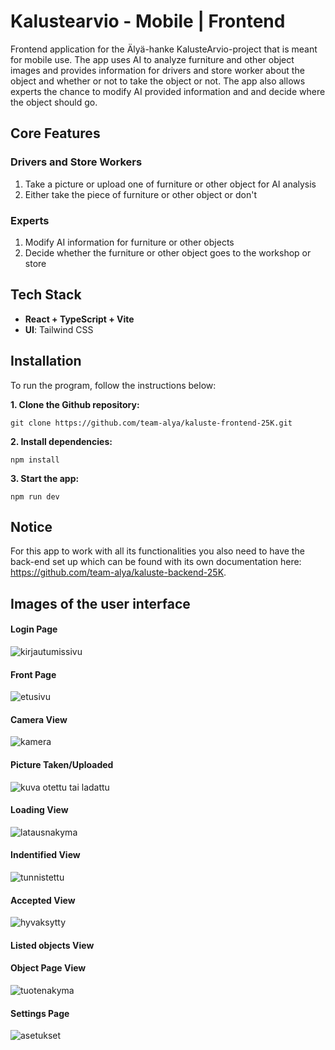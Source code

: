 # Kalustearvio - Mobile | Frontend

Frontend application for the Älyä-hanke KalusteArvio-project that is meant for mobile use. The app uses AI to analyze furniture and other object images and provides information for drivers and store worker about the object and whether or not to take the object or not. The app also allows experts the chance to modify AI provided information and and decide where the object should go.

## Core Features

### Drivers and Store Workers

1. Take a picture or upload one of furniture or other object for AI analysis
2. Either take the piece of furniture or other object or don't

### Experts

1. Modify AI information for furniture or other objects
2. Decide whether the furniture or other object goes to the workshop or store

## Tech Stack

- **React + TypeScript + Vite**
- **UI**: Tailwind CSS

## Installation

To run the program, follow the instructions below:

**1. Clone the Github repository:**

`git clone https://github.com/team-alya/kaluste-frontend-25K.git` 

**2. Install dependencies:**

`npm install`

**3. Start the app:**

`npm run dev`

## Notice

For this app to work with all its functionalities you also need to have the back-end set up which can be found with its own documentation here: https://github.com/team-alya/kaluste-backend-25K.

## Images of the user interface

#### Login Page

![kirjautumissivu](src/assets/demo_pictures/demopics_1_resize.jpeg)

#### Front Page

![etusivu](src/assets/demo_pictures/demopics_2.jpeg)

#### Camera View

![kamera](src/assets/demo_pictures/demopics_3.jpeg)

#### Picture Taken/Uploaded

![kuva otettu tai ladattu](src/assets/demo_pictures/demopics_4.jpeg)

#### Loading View

![latausnakyma](src/assets/demo_pictures/demopics_5.jpeg)

#### Indentified View

![tunnistettu](src/assets/demo_pictures/demopics_6.jpeg)

#### Accepted View

![hyvaksytty](src/assets/demo_pictures/demopics_7.jpeg)

#### Listed objects View



#### Object Page View

![tuotenakyma](src/assets/demo_pictures/demopics_9.jpeg)

#### Settings Page

![asetukset](src/assets/demo_pictures/demopics_10.jpeg)
